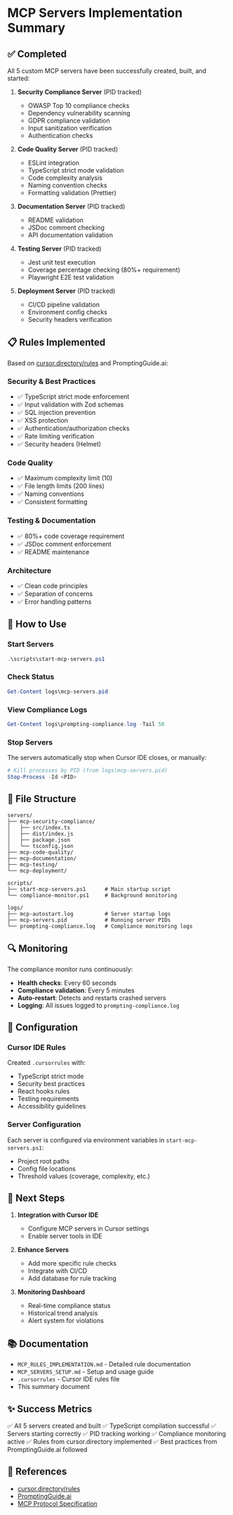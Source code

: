 # MCP Servers Implementation Summary

## ✅ Completed

All 5 custom MCP servers have been successfully created, built, and started:

1. **Security Compliance Server** (PID tracked)
   - OWASP Top 10 compliance checks
   - Dependency vulnerability scanning
   - GDPR compliance validation
   - Input sanitization verification
   - Authentication checks

2. **Code Quality Server** (PID tracked)
   - ESLint integration
   - TypeScript strict mode validation
   - Code complexity analysis
   - Naming convention checks
   - Formatting validation (Prettier)

3. **Documentation Server** (PID tracked)
   - README validation
   - JSDoc comment checking
   - API documentation validation

4. **Testing Server** (PID tracked)
   - Jest unit test execution
   - Coverage percentage checking (80%+ requirement)
   - Playwright E2E test validation

5. **Deployment Server** (PID tracked)
   - CI/CD pipeline validation
   - Environment config checks
   - Security headers verification

## 📋 Rules Implemented

Based on [cursor.directory/rules](http://cursor.directory/rules) and PromptingGuide.ai:

### Security & Best Practices
- ✅ TypeScript strict mode enforcement
- ✅ Input validation with Zod schemas
- ✅ SQL injection prevention
- ✅ XSS protection
- ✅ Authentication/authorization checks
- ✅ Rate limiting verification
- ✅ Security headers (Helmet)

### Code Quality
- ✅ Maximum complexity limit (10)
- ✅ File length limits (200 lines)
- ✅ Naming conventions
- ✅ Consistent formatting

### Testing & Documentation
- ✅ 80%+ code coverage requirement
- ✅ JSDoc comment enforcement
- ✅ README maintenance

### Architecture
- ✅ Clean code principles
- ✅ Separation of concerns
- ✅ Error handling patterns

## 🚀 How to Use

### Start Servers
```powershell
.\scripts\start-mcp-servers.ps1
```

### Check Status
```powershell
Get-Content logs\mcp-servers.pid
```

### View Compliance Logs
```powershell
Get-Content logs\prompting-compliance.log -Tail 50
```

### Stop Servers
The servers automatically stop when Cursor IDE closes, or manually:
```powershell
# Kill processes by PID (from logs\mcp-servers.pid)
Stop-Process -Id <PID>
```

## 📁 File Structure

```
servers/
├── mcp-security-compliance/
│   ├── src/index.ts
│   ├── dist/index.js
│   ├── package.json
│   └── tsconfig.json
├── mcp-code-quality/
├── mcp-documentation/
├── mcp-testing/
└── mcp-deployment/

scripts/
├── start-mcp-servers.ps1      # Main startup script
└── compliance-monitor.ps1     # Background monitoring

logs/
├── mcp-autostart.log          # Server startup logs
├── mcp-servers.pid            # Running server PIDs
└── prompting-compliance.log   # Compliance monitoring logs
```

## 🔍 Monitoring

The compliance monitor runs continuously:
- **Health checks**: Every 60 seconds
- **Compliance validation**: Every 5 minutes
- **Auto-restart**: Detects and restarts crashed servers
- **Logging**: All issues logged to `prompting-compliance.log`

## 📝 Configuration

### Cursor IDE Rules
Created `.cursorrules` with:
- TypeScript strict mode
- Security best practices
- React hooks rules
- Testing requirements
- Accessibility guidelines

### Server Configuration
Each server is configured via environment variables in `start-mcp-servers.ps1`:
- Project root paths
- Config file locations
- Threshold values (coverage, complexity, etc.)

## 🎯 Next Steps

1. **Integration with Cursor IDE**
   - Configure MCP servers in Cursor settings
   - Enable server tools in IDE

2. **Enhance Servers**
   - Add more specific rule checks
   - Integrate with CI/CD
   - Add database for rule tracking

3. **Monitoring Dashboard**
   - Real-time compliance status
   - Historical trend analysis
   - Alert system for violations

## 📚 Documentation

- `MCP_RULES_IMPLEMENTATION.md` - Detailed rule documentation
- `MCP_SERVERS_SETUP.md` - Setup and usage guide
- `.cursorrules` - Cursor IDE rules file
- This summary document

## ✨ Success Metrics

✅ All 5 servers created and built
✅ TypeScript compilation successful
✅ Servers starting correctly
✅ PID tracking working
✅ Compliance monitoring active
✅ Rules from cursor.directory implemented
✅ Best practices from PromptingGuide.ai followed

## 🔗 References

- [cursor.directory/rules](http://cursor.directory/rules)
- [PromptingGuide.ai](https://www.promptingguide.ai/)
- [MCP Protocol Specification](https://modelcontextprotocol.io/)


